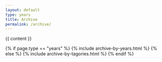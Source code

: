 ```yaml
---
layout: default
type: years
title: Archive
permalink: /archive/
---
```



{{ content }}

{% if page.type == "years" %}
  {% include archive-by-years.html %}
{% else %}
  {% include archive-by-tagories.html %}
{% endif %}
